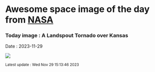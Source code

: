 
# Awesome space image of the day from [NASA](https://api.nasa.gov/)

### Today image : A Landspout Tornado over Kansas
Date : 2023-11-29

![](https://apod.nasa.gov/apod/image/2311/LowerLandspout_Hannon_960.jpg)

<small>Latest update : Wed Nov 29 15:13:46 2023</small>
        
